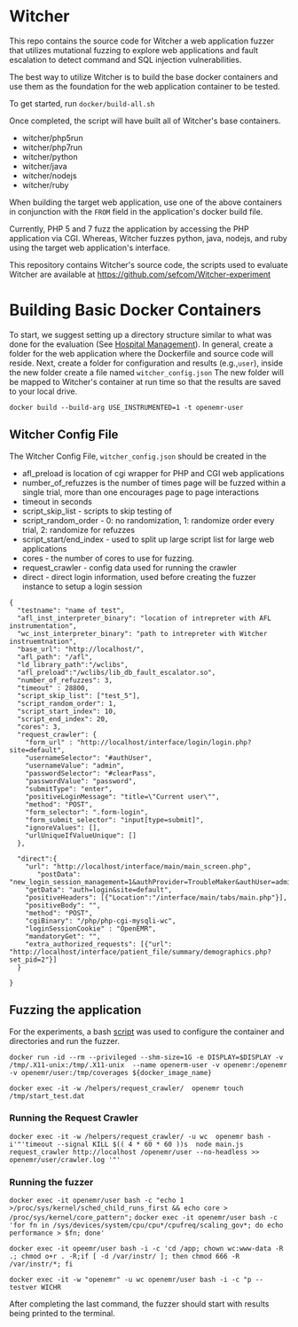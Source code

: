 # Witcher

This repo contains the source code for Witcher a web application fuzzer that utilizes mutational fuzzing 
to explore web applications and fault escalation to detect command and SQL injection vulnerabilities. 

The best way to utilize Witcher is to build the base docker containers and use them as the foundation for the web application container to be tested.

To get started, run `docker/build-all.sh`

Once completed, the script will have built all of Witcher's base containers. 
- witcher/php5run
- witcher/php7run
- witcher/python
- witcher/java
- witcher/nodejs
- witcher/ruby

When building the target web application, use one of the above containers in conjunction with the `FROM` field in the application's docker build file.

Currently, PHP 5 and 7 fuzz the application by accessing the PHP application via CGI. Whereas, Witcher fuzzes python, java, nodejs, and ruby using the target web application's interface.

This repository contains Witcher's source code, the scripts used to evaluate Witcher are available at https://github.com/sefcom/Witcher-experiment 

# Building Basic Docker Containers


To start, we suggest setting up a directory structure similar to what was done for the evaluation (See [Hospital Management](https://github.com/sefcom/Witcher-experiment/tree/main/interpreter-targets/openemr)). 
In general, create a folder for the web application where the Dockerfile and source code will reside.
Next, create a folder for configuration and results (e.g.,`user`), inside the new folder create a file named `witcher_config.json`
The new folder will be mapped to Witcher's container at run time so that the results are saved to your local drive.

`docker build --build-arg USE_INSTRUMENTED=1 -t openemr-user`

## Witcher Config File

The Witcher Config File, `witcher_config.json` should be created in the 

- afl_preload is location of cgi wrapper for PHP and CGI web applications
- number_of_refuzzes is the number of times page will be fuzzed within a single trial, more than one encourages page to page interactions
- timeout in seconds
- script_skip_list - scripts to skip testing of
- script_random_order - 0: no randomization, 1: randomize order every trial, 2: randomize for refuzzes
- script_start/end_index - used to split up large script list for large web applications  
- cores - the number of cores to use for fuzzing.
- request_crawler - config data used for running the crawler
- direct - direct login information, used before creating the fuzzer instance to setup a login session
```
{
  "testname": "name of test",
  "afl_inst_interpreter_binary": "location of intrepreter with AFL instrumentation",
  "wc_inst_interpreter_binary": "path to intrepreter with Witcher instruemtnation",
  "base_url": "http://localhost/",
  "afl_path": "/afl",
  "ld_library_path":"/wclibs",
  "afl_preload":"/wclibs/lib_db_fault_escalator.so",
  "number_of_refuzzes": 3,
  "timeout" : 28800,
  "script_skip_list": ["test_5"],
  "script_random_order": 1,
  "script_start_index": 10,
  "script_end_index": 20,
  "cores": 3,
  "request_crawler": {
    "form_url" : "http://localhost/interface/login/login.php?site=default",
    "usernameSelector": "#authUser",
    "usernameValue": "admin",
    "passwordSelector": "#clearPass",
    "passwordValue": "password",
    "submitType": "enter",
    "positiveLoginMessage": "title=\"Current user\"",
    "method": "POST",
    "form_selector": ".form-login",
    "form_submit_selector": "input[type=submit]",
    "ignoreValues": [],
    "urlUniqueIfValueUnique": []
  },

  "direct":{
    "url": "http://localhost/interface/main/main_screen.php",
       "postData": "new_login_session_management=1&authProvider=TroubleMaker&authUser=admin&clearPass=password&languageChoice=1",
    "getData": "auth=login&site=default",
    "positiveHeaders": [{"Location":"/interface/main/tabs/main.php"}],
    "positiveBody": "",
    "method": "POST",
    "cgiBinary": "/php/php-cgi-mysqli-wc",
    "loginSessionCookie" : "OpenEMR",
    "mandatoryGet": "",
    "extra_authorized_requests": [{"url": "http://localhost/interface/patient_file/summary/demographics.php?set_pid=2"}]
  }

}
```


## Fuzzing the application

For the experiments, a bash [script](https://github.com/sefcom/Witcher-experiment/blob/main/scripts/run_single_experiment.sh) was used to configure the container and directories and run the fuzzer. 

`docker run -id --rm --privileged --shm-size=1G -e DISPLAY=$DISPLAY -v /tmp/.X11-unix:/tmp/.X11-unix  --name openerm-user -v openemr:/openemr -v openemr/user:/tmp/coverages ${docker_image_name}`

`docker exec -it -w /helpers/request_crawler/  openemr touch /tmp/start_test.dat`

### Running the Request Crawler

`docker exec -it -w /helpers/request_crawler/ -u wc  openemr bash -i'"'timeout --signal KILL $(( 4 * 60 * 60 ))s  node main.js request_crawler http://localhost /openemr/user --no-headless >> openemr/user/crawler.log '"'`

### Running the fuzzer

`docker exec -it openemr/user bash -c "echo 1 >/proc/sys/kernel/sched_child_runs_first && echo core > /proc/sys/kernel/core_pattern";`
`docker exec -it openemr/user bash -c 'for fn in /sys/devices/system/cpu/cpu*/cpufreq/scaling_gov*; do echo performance > $fn; done'`

`docker exec -it opeemr/user bash -i -c 'cd /app; chown wc:www-data -R .; chmod o+r . -R;if [ -d /var/instr/ ]; then chmod 666 -R /var/instr/*; fi`

`docker exec -it -w "openemr" -u wc openemr/user bash -i -c "p --testver WICHR `

After completing the last command, the fuzzer should start with results being printed to the terminal.



